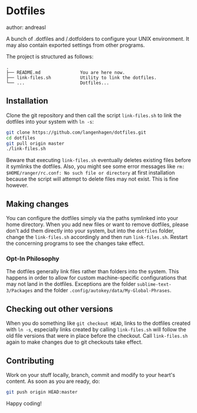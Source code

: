 # Dotfiles
author: andreasl

A bunch of .dotfiles and /.dotfolders to configure your UNIX environment.
It may also contain exported settings from other programs.

The project is structured as follows:
```
.
├── README.md               You are here now.
├── link-files.sh           Utility to link the dotfiles.
└── ...                     Dotfiles...
```


## Installation
Clone the git repository and then call the script `link-files.sh` to link the dotfiles
into your system with `ln -s`:

```bash
git clone https://github.com/langenhagen/dotfiles.git
cd dotfiles
git pull origin master
./link-files.sh
```

Beware that executing `link-files.sh` eventually deletes existing files before it symlinks the
dotfiles. Also, you might see some error messages like `rm: $HOME/ranger/rc.conf: No such file or
directory` at first installation because the script will attempt to delete files may not exist.
This is fine however.


## Making changes
You can configure the dotfiles simply via the paths symlinked into your home directory.
When you add new files or want to remove dotfiles, please don't add them directly into
your system, but into the `dotfiles` folder, change the `link-files.sh` accordingly and
then run `link-files.sh`. Restart the concerning programs to see the changes take effect.

### Opt-In Philosophy
The dotfiles generally link files rather than folders into the system. This happens in order to
allow for custom machine-specific configurations that may not land in the dotfiles.
Exceptions are the folder `sublime-text-3/Packages` and the folder
`.config/autokey/data/My-Global-Phrases`.


## Checking out other versions
When you do something like `git checkout HEAD`, links to the dotfiles created with `ln -s`,
especially links created by calling `link-files.sh` will follow the old file versions that
were in place before the checkout. Call `link-files.sh` again to make changes due to git
checkouts take effect.


## Contributing
Work on your stuff locally, branch, commit and modify to your heart's content.
As soon as you are ready, do:

```bash
git push origin HEAD:master
```

Happy coding!

